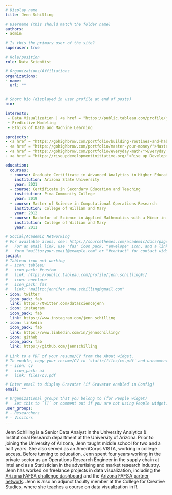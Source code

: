 ```yaml
---
# Display name
title: Jenn Schilling

# Username (this should match the folder name)
authors:
- admin

# Is this the primary user of the site?
superuser: true

# Role/position
role: Data Scientist

# Organizations/Affiliations
organizations:
- name: 
  url: ""


# Short bio (displayed in user profile at end of posts)
bio: 

interests:
 - Data Visualization | <a href = "https://public.tableau.com/profile/jenn.schilling#!/">Tableau Portfolio</a>
 - Predictive Modeling
 - Ethics of Data and Machine Learning

sprojects:
- <a href = "https://gohighbrow.com/portfolio/building-routines-and-habits/">Building Routines and Habits</a>, a course on creating sustainable routines and habits
- <a href = "https://gohighbrow.com/portfolio/master-your-money/">Master Your Money</a>, a course on personal finance
- <a href = "https://gohighbrow.com/portfolio/everyday-math/">Everyday Math</a>, a course on everyday mathematics
- <a href = "https://riseupdevelopmentinitiative.org/">Rise up Development Initiative</a>, a non-profit organization for community-based reproductive health empowerment in Uganda

education:
  courses:
  - course: Graduate Certificate in Advanced Analytics in Higher Education
    institution: Arizona State University
    year: 2021
  - course: Certificate in Secondary Education and Teaching
    institution: Pima Community College
    year: 2019
  - course: Master of Science in Computational Operations Research
    institution: College of William and Mary
    year: 2012
  - course: Bachelor of Science in Applied Mathematics with a Minor in Computer Science
    institution: College of William and Mary
    year: 2011

# Social/Academic Networking
# For available icons, see: https://sourcethemes.com/academic/docs/page-builder/#icons
#   For an email link, use "fas" icon pack, "envelope" icon, and a link in the
#   form "mailto:your-email@example.com" or "#contact" for contact widget.
social:
# Tableau icon not working
# - icon: tableau
#   icon_pack: #custom
#   link: https://public.tableau.com/profile/jenn.schilling#!/
# - icon: envelope
#   icon_pack: fas
#   link: "mailto:jennifer.anne.schilling@gmail.com"
- icon: twitter
  icon_pack: fab
  link: https://twitter.com/datasciencejenn
- icon: instagram
  icon_pack: fab
  link: https://www.instagram.com/jenn_schilling 
- icon: linkedin
  icon_pack: fab
  link: https://www.linkedin.com/in/jennschilling/
- icon: github
  icon_pack: fab
  link: https://github.com/jennschilling
  
# Link to a PDF of your resume/CV from the About widget.
# To enable, copy your resume/CV to `static/files/cv.pdf` and uncomment the lines below.
# - icon: cv
#   icon_pack: ai
#   link: files/cv.pdf

# Enter email to display Gravatar (if Gravatar enabled in Config)
email: ""

# Organizational groups that you belong to (for People widget)
#   Set this to `[]` or comment out if you are not using People widget.
user_groups:
# - Researchers
# - Visitors
---
```


Jenn Schilling is a Senior Data Analyst in the University Analytics & Institutional Research department at the University of Arizona. Prior to joining the University of Arizona, Jenn taught middle school for two and a half years. She also served as an AmeriCorps VISTA, working in college access. Before turning to education, Jenn spent four years working in the private sector as an Operations Research Engineer in the supply chain at Intel and as a Statistician in the advertising and market research industry. Jenn has worked on freelance projects in data visualization, including the [Arizona FAFSA challenge dashboard](https://fafsachallenge.az.gov/dashboard) and the [Arizona FAFSA partner network](https://fafsachallenge.az.gov/dashboards/fafsa-partner-network). Jenn is also an adjunct faculty member at the College for Creative Studies, where she teaches a course on data visualization in R.

